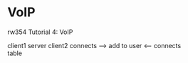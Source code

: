 VoIP
====

rw354 Tutorial 4: VoIP


client1                        server                        client2
connects        -->            add to user        <--        connects      
                               table
